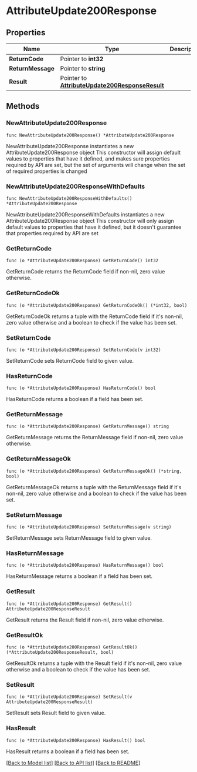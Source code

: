 # AttributeUpdate200Response

## Properties

Name | Type | Description | Notes
------------ | ------------- | ------------- | -------------
**ReturnCode** | Pointer to **int32** |  | [optional] 
**ReturnMessage** | Pointer to **string** |  | [optional] 
**Result** | Pointer to [**AttributeUpdate200ResponseResult**](AttributeUpdate200ResponseResult.md) |  | [optional] 

## Methods

### NewAttributeUpdate200Response

`func NewAttributeUpdate200Response() *AttributeUpdate200Response`

NewAttributeUpdate200Response instantiates a new AttributeUpdate200Response object
This constructor will assign default values to properties that have it defined,
and makes sure properties required by API are set, but the set of arguments
will change when the set of required properties is changed

### NewAttributeUpdate200ResponseWithDefaults

`func NewAttributeUpdate200ResponseWithDefaults() *AttributeUpdate200Response`

NewAttributeUpdate200ResponseWithDefaults instantiates a new AttributeUpdate200Response object
This constructor will only assign default values to properties that have it defined,
but it doesn't guarantee that properties required by API are set

### GetReturnCode

`func (o *AttributeUpdate200Response) GetReturnCode() int32`

GetReturnCode returns the ReturnCode field if non-nil, zero value otherwise.

### GetReturnCodeOk

`func (o *AttributeUpdate200Response) GetReturnCodeOk() (*int32, bool)`

GetReturnCodeOk returns a tuple with the ReturnCode field if it's non-nil, zero value otherwise
and a boolean to check if the value has been set.

### SetReturnCode

`func (o *AttributeUpdate200Response) SetReturnCode(v int32)`

SetReturnCode sets ReturnCode field to given value.

### HasReturnCode

`func (o *AttributeUpdate200Response) HasReturnCode() bool`

HasReturnCode returns a boolean if a field has been set.

### GetReturnMessage

`func (o *AttributeUpdate200Response) GetReturnMessage() string`

GetReturnMessage returns the ReturnMessage field if non-nil, zero value otherwise.

### GetReturnMessageOk

`func (o *AttributeUpdate200Response) GetReturnMessageOk() (*string, bool)`

GetReturnMessageOk returns a tuple with the ReturnMessage field if it's non-nil, zero value otherwise
and a boolean to check if the value has been set.

### SetReturnMessage

`func (o *AttributeUpdate200Response) SetReturnMessage(v string)`

SetReturnMessage sets ReturnMessage field to given value.

### HasReturnMessage

`func (o *AttributeUpdate200Response) HasReturnMessage() bool`

HasReturnMessage returns a boolean if a field has been set.

### GetResult

`func (o *AttributeUpdate200Response) GetResult() AttributeUpdate200ResponseResult`

GetResult returns the Result field if non-nil, zero value otherwise.

### GetResultOk

`func (o *AttributeUpdate200Response) GetResultOk() (*AttributeUpdate200ResponseResult, bool)`

GetResultOk returns a tuple with the Result field if it's non-nil, zero value otherwise
and a boolean to check if the value has been set.

### SetResult

`func (o *AttributeUpdate200Response) SetResult(v AttributeUpdate200ResponseResult)`

SetResult sets Result field to given value.

### HasResult

`func (o *AttributeUpdate200Response) HasResult() bool`

HasResult returns a boolean if a field has been set.


[[Back to Model list]](../README.md#documentation-for-models) [[Back to API list]](../README.md#documentation-for-api-endpoints) [[Back to README]](../README.md)


